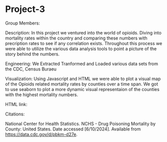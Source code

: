 # Project-3
Group Members: 

Description: In this project we ventured into the world of opioids. Diving into mortality rates within the country and comparing these numbers with precription rates to see if any correlation exists. Throughout this process we were able to utilize the various data analysis tools to point a picture of the story behind the numbers. 

Engineering: We Extracted Tranformed and Loaded various data sets from the CDC, Census Buraeu  


Visualization: Using Javascript and HTML we were able to plot a visual map of the Opioids related mortality rates by counties over a time span. We got to use seaborn to plot a more dynamic visual representaion of the counties with the highest mortality numbers.  

HTML link:


Citations:

National Center for Health Statistics. NCHS - Drug Poisoning Mortality by County: United States. Date accessed [6/10/2024]. Available from https://data.cdc.gov/d/pbkm-d27e.
